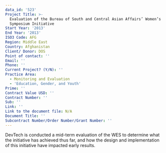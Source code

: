 ```yaml
---
data_id: '523'
Project Title: >-
  Evaluation of the Bureau of South and Central Asian Affairs’ Women’s Economic
  Symposium Initiative
Start Year: '2013'
End Year: '2013'
ISO3 Code: AFG
Region: Middle East
Country: Afghanistan
Client/ Donor: DOS
Point of contact: ''
Email: ''
Phone: ''
Current Project? (Y/N): ''
Practice Area:
  - Monitoring and Evaluation
  - 'Education, Gender, and Youth'
Prime: ''
Contract Value USD: ''
Contract Number: ''
Sub: ''
Link: ''
Link to the document file: N/A
Document Title: ''
Subcontract Number/Order Number/Grant Number: ''
---
```

DevTech is conducted a mid-term evaluation of the WES to determine what the initiative has achieved thus far, and how the design and implementation of this initiative have impacted early results.